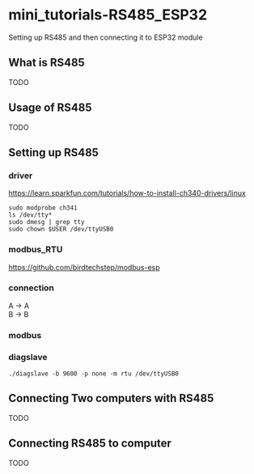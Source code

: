 # mini_tutorials-RS485_ESP32
Setting up RS485 and then connecting it to ESP32 module
## What is RS485
TODO
## Usage of RS485
TODO
## Setting up RS485
### driver
https://learn.sparkfun.com/tutorials/how-to-install-ch340-drivers/linux
```Shell
sudo modprobe ch341
ls /dev/tty*
sudo dmesg | grep tty
sudo chown $USER /dev/ttyUSB0
```
### modbus_RTU
https://github.com/birdtechstep/modbus-esp


### connection 
A -> A <br>
B -> B <br>

### modbus

### diagslave

```
./diagslave -b 9600 -p none -m rtu /dev/ttyUSB0 
```

## Connecting Two computers with RS485
TODO
## Connecting RS485 to computer
TODO
